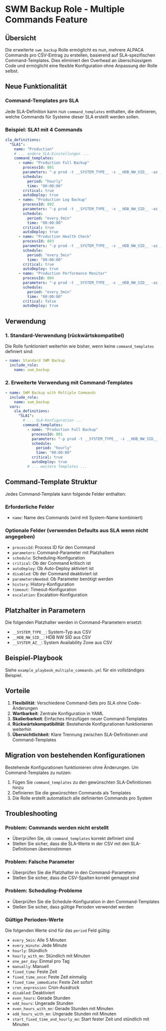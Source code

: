 # SWM Backup Role - Multiple Commands Feature

## Übersicht

Die erweiterte `swm_backup` Rolle ermöglicht es nun, mehrere ALPACA Commands pro CSV-Eintrag zu erstellen, basierend auf SLA-spezifischen Command-Templates. Dies eliminiert den Overhead an überschüssigem Code und ermöglicht eine flexible Konfiguration ohne Anpassung der Rolle selbst.

## Neue Funktionalität

### Command-Templates pro SLA

Jede SLA-Definition kann nun `command_templates` enthalten, die definieren, welche Commands für Systeme dieser SLA erstellt werden sollen.

### Beispiel: SLA1 mit 4 Commands

```yaml
sla_definitions:
  "SLA1":
    name: "Production"
    # ... andere SLA-Einstellungen ...
    command_templates:
      - name: "Production Full Backup"
        processId: 801
        parameters: "-p prod -t __SYSTEM_TYPE__ -s __HDB_NW_SID__ -az __SYSTEM_AZ__ -backup full"
        schedule:
          period: "hourly"
          time: "00:00:00"
        critical: true
        autoDeploy: true
      - name: "Production Log Backup"
        processId: 802
        parameters: "-p prod -t __SYSTEM_TYPE__ -s __HDB_NW_SID__ -az __SYSTEM_AZ__ -backup log"
        schedule:
          period: "every_5min"
          time: "00:00:00"
        critical: true
        autoDeploy: true
      - name: "Production Health Check"
        processId: 803
        parameters: "-p prod -t __SYSTEM_TYPE__ -s __HDB_NW_SID__ -az __SYSTEM_AZ__ -health"
        schedule:
          period: "every_5min"
          time: "00:00:00"
        critical: true
        autoDeploy: true
      - name: "Production Performance Monitor"
        processId: 804
        parameters: "-p prod -t __SYSTEM_TYPE__ -s __HDB_NW_SID__ -az __SYSTEM_AZ__ -perf"
        schedule:
          period: "every_5min"
          time: "00:00:00"
        critical: false
        autoDeploy: true
```

## Verwendung

### 1. Standard-Verwendung (rückwärtskompatibel)

Die Rolle funktioniert weiterhin wie bisher, wenn keine `command_templates` definiert sind:

```yaml
- name: Standard SWM Backup
  include_role:
    name: swm_backup
```

### 2. Erweiterte Verwendung mit Command-Templates

```yaml
- name: SWM Backup with Multiple Commands
  include_role:
    name: swm_backup
  vars:
    sla_definitions:
      "SLA1":
        # ... SLA-Konfiguration ...
        command_templates:
          - name: "Production Full Backup"
            processId: 801
            parameters: "-p prod -t __SYSTEM_TYPE__ -s __HDB_NW_SID__ -az __SYSTEM_AZ__ -backup full"
            schedule:
              period: "hourly"
              time: "00:00:00"
            critical: true
            autoDeploy: true
          # ... weitere Templates ...
```

## Command-Template Struktur

Jedes Command-Template kann folgende Felder enthalten:

### Erforderliche Felder
- `name`: Name des Commands (wird mit System-Name kombiniert)

### Optionale Felder (verwenden Defaults aus SLA wenn nicht angegeben)
- `processId`: Process ID für den Command
- `parameters`: Command-Parameter mit Platzhaltern
- `schedule`: Scheduling-Konfiguration
- `critical`: Ob der Command kritisch ist
- `autoDeploy`: Ob Auto-Deploy aktiviert ist
- `disabled`: Ob der Command deaktiviert ist
- `parametersNeeded`: Ob Parameter benötigt werden
- `history`: History-Konfiguration
- `timeout`: Timeout-Konfiguration
- `escalation`: Escalation-Konfiguration

## Platzhalter in Parametern

Die folgenden Platzhalter werden in Command-Parametern ersetzt:
- `__SYSTEM_TYPE__`: System-Typ aus CSV
- `__HDB_NW_SID__`: HDB NW SID aus CSV
- `__SYSTEM_AZ__`: System Availability Zone aus CSV

## Beispiel-Playbook

Siehe `example_playbook_multiple_commands.yml` für ein vollständiges Beispiel.

## Vorteile

1. **Flexibilität**: Verschiedene Command-Sets pro SLA ohne Code-Änderungen
2. **Wartbarkeit**: Zentrale Konfiguration in YAML
3. **Skalierbarkeit**: Einfaches Hinzufügen neuer Command-Templates
4. **Rückwärtskompatibilität**: Bestehende Konfigurationen funktionieren weiterhin
5. **Übersichtlichkeit**: Klare Trennung zwischen SLA-Definitionen und Command-Templates

## Migration von bestehenden Konfigurationen

Bestehende Konfigurationen funktionieren ohne Änderungen. Um Command-Templates zu nutzen:

1. Fügen Sie `command_templates` zu den gewünschten SLA-Definitionen hinzu
2. Definieren Sie die gewünschten Commands als Templates
3. Die Rolle erstellt automatisch alle definierten Commands pro System

## Troubleshooting

### Problem: Commands werden nicht erstellt
- Überprüfen Sie, ob `command_templates` korrekt definiert sind
- Stellen Sie sicher, dass die SLA-Werte in der CSV mit den SLA-Definitionen übereinstimmen

### Problem: Falsche Parameter
- Überprüfen Sie die Platzhalter in den Command-Parametern
- Stellen Sie sicher, dass die CSV-Spalten korrekt gemappt sind

### Problem: Scheduling-Probleme
- Überprüfen Sie die Schedule-Konfiguration in den Command-Templates
- Stellen Sie sicher, dass gültige Perioden verwendet werden

### Gültige Perioden-Werte
Die folgenden Werte sind für das `period` Feld gültig:
- `every_5min`: Alle 5 Minuten
- `every_minute`: Jede Minute
- `hourly`: Stündlich
- `hourly_with_mn`: Stündlich mit Minuten
- `one_per_day`: Einmal pro Tag
- `manually`: Manuell
- `fixed_time`: Feste Zeit
- `fixed_time_once`: Feste Zeit einmalig
- `fixed_time_immediate`: Feste Zeit sofort
- `cron_expression`: Cron-Ausdruck
- `disabled`: Deaktiviert
- `even_hours`: Gerade Stunden
- `odd_hours`: Ungerade Stunden
- `even_hours_with_mn`: Gerade Stunden mit Minuten
- `odd_hours_with_mn`: Ungerade Stunden mit Minuten
- `start_fixed_time_and_hourly_mn`: Start fester Zeit und stündlich mit Minuten 